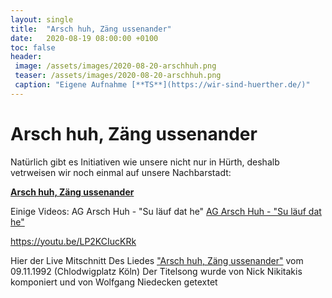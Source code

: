 ```yaml
---
layout: single
title:  "Arsch huh, Zäng ussenander"
date:   2020-08-19 08:00:00 +0100
toc: false
header:
 image: /assets/images/2020-08-20-arschhuh.png
 teaser: /assets/images/2020-08-20-arschhuh.png
 caption: "Eigene Aufnahme [**TS**](https://wir-sind-huerther.de/)"
---
```

# Arsch huh, Zäng ussenander


Natürlich gibt es Initiativen wie unsere nicht nur in Hürth, deshalb vetrweisen wir noch einmal auf unsere Nachbarstadt:

**<a href="https://www.arschhuh.de/" target="_blank">Arsch huh, Zäng ussenander</a>**

Einige Videos:
AG Arsch Huh - "Su läuf dat he" 
 <a href="https://youtu.be/LP2KCIucKRk" target="_blank">AG Arsch Huh - "Su läuf dat he" </a>
 
https://youtu.be/LP2KCIucKRk

Hier der Live Mitschnitt Des Liedes <a href="https://youtu.be/nr0FGYRbz_Y" target="_blank">"Arsch huh, Zäng ussenander"</a>
vom 09.11.1992 (Chlodwigplatz Köln)
Der Titelsong wurde von Nick Nikitakis komponiert und von Wolfgang Niedecken getextet

 
